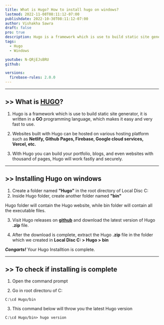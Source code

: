 ```yaml
---
title: What is Hugo? How to install hugo on windows?
lastmod: 2022-11-08T08:11:12-07:00
publishdate: 2022-10-30T08:11:12-07:00
author: Vishakha Sawra
draft: false
pro: true
description: Hugo is a framework which is use to build static site generator.
tags:
  - Hugo
  - Windows

youtube: N-QRjEJsBRU
github:

versions:
  firebase-rules: 2.0.0
---
```


---

## >> What is [HUGO](https://gohugo.io/)?

1. Hugo is a framework which is use to build static site generator, it is written in a **GO** programming language, which makes it easy and very fast to use.

2. Websites built with Hugo can be hosted on various hosting platform such as **Netlify, Github Pages, Firebase, Google cloud services, Vercel, etc.**

3. With Hugo you can build your portfolio, blogs, and even websites with thousand of pages, Hugo will work fastly and securely.

---

## >> Installing Hugo on windows

1. Create a folder named **"Hugo"** in the root directory of Local Disc C:
2. Inside Hugo folder, create another folder named **"bin"**

Hugo folder will contain the Hugo website, while bin folder will contain all the executable files.

3. Visit Hugo releases on [**github**](https://github.com/gohugoio/hugo/releases) and download the latest version of Hugo **.zip** file.

4. After the download is complete, extract the Hugo **.zip** file in the folder which we created in **Local Disc C: > Hugo > bin**

**_Congarts!_** Your Hugo Installtion is complete.

---

## >> To check if installing is complete

1. Open the command prompt

2. Go in root directoru of C:

```
C:\cd Hugo/bin
```

3. This command below will throw you the latest Hugo version

```
C:\cd Hugo/bin> hugo version
```
